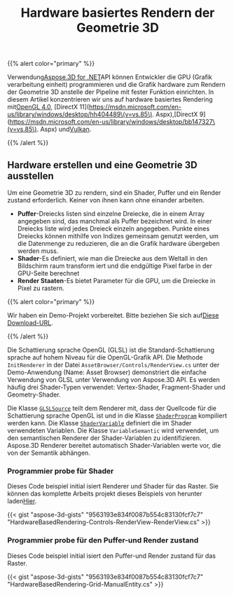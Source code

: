 ﻿---
title: Hardware basiertes Rendern der Geometrie 3D
type: docs
weight: 30
url: /de/net/hardware-based-rendering-of-3d-geometry/
description: Mithilfe der Aspose.3D for .NET APIkönnen Entwickler die GPU (Grafik verarbeitung einheit) programmieren und die Grafik hardware zum Rendern der Geometrie 3D anstelle der Pipeline mit fester Funktion einrichten.
---
{{% alert color="primary" %}}

Verwendung[Aspose.3D for .NET](https://products.aspose.com/3d/net/)API können Entwickler die GPU (Grafik verarbeitung einheit) programmieren und die Grafik hardware zum Rendern der Geometrie 3D anstelle der Pipeline mit fester Funktion einrichten. In diesem Artikel konzentrieren wir uns auf hardware basiertes Rendering mit[OpenGL 4.0](https://www.opengl.org/sdk/docs/man/html/glEnable.xhtml), [DirectX 11](https://msdn.microsoft.com/en-us/library/windows/desktop/hh404489\(v=vs.85\). Aspx),[DirectX 9](https://msdn.microsoft.com/en-us/library/windows/desktop/bb147327\(v=vs.85\). Aspx) und[Vulkan](https://www.khronos.org/registry/vulkan/specs/1.0/xhtml/vkspec.html#VkPipelineRasterizationStateCreateInfo).

{{% /alert %}}
## **Hardware erstellen und eine Geometrie 3D ausstellen**
Um eine Geometrie 3D zu rendern, sind ein Shader, Puffer und ein Render zustand erforderlich. Keiner von ihnen kann ohne einander arbeiten.

- **Puffer**-Dreiecks listen sind einzelne Dreiecke, die in einem Array angegeben sind, das manchmal als Puffer bezeichnet wird. In einer Dreiecks liste wird jedes Dreieck einzeln angegeben. Punkte eines Dreiecks können mithilfe von Indizes gemeinsam genutzt werden, um die Datenmenge zu reduzieren, die an die Grafik hardware übergeben werden muss.
- **Shader**-Es definiert, wie man die Dreiecke aus dem Weltall in den Bildschirm raum transform iert und die endgültige Pixel farbe in der GPU-Seite berechnet
- **Render Staaten**-Es bietet Parameter für die GPU, um die Dreiecke in Pixel zu rastern.

{{% alert color="primary" %}}

Wir haben ein Demo-Projekt vorbereitet. Bitte beziehen Sie sich auf[Diese Download-URL](https://github.com/aspose-3d/Aspose.3D-for-.NET/tree/master/HardwareBasedRendering).

{{% /alert %}}

Die Schattierung sprache OpenGL (GLSL) ist die Standard-Schattierung sprache auf hohem Niveau für die OpenGL-Grafik API. Die Methode `InitRenderer` in der Datei `AssetBrowser/Controls/RenderView.cs` unter der Demo-Anwendung (Name: Asset Browser) demonstriert die einfache Verwendung von GLSL unter Verwendung von Aspose.3D API. Es werden häufig drei Shader-Typen verwendet: Vertex-Shader, Fragment-Shader und Geometry-Shader.

Die Klasse [`GLSLSource`](https://reference.aspose.com/3d/net/aspose.threed.render/glslsource) teilt dem Renderer mit, dass der Quellcode für die Schattierung sprache OpenGL ist und in die Klasse [`ShaderProgram`](https://reference.aspose.com/3d/net/aspose.threed.render/shaderprogram) kompiliert werden kann. Die Klasse [`ShaderVariable`](https://reference.aspose.com/3d/net/aspose.threed.render/shadervariable) definiert die im Shader verwendeten Variablen. Die Klasse `VariableSemantic` wird verwendet, um den semantischen Renderer der Shader-Variablen zu identifizieren. Aspose.3D Renderer bereitet automatisch Shader-Variablen werte vor, die von der Semantik abhängen.
### **Programmier probe für Shader**
Dieses Code beispiel initial isiert Renderer und Shader für das Raster. Sie können das komplette Arbeits projekt dieses Beispiels von herunter laden[Hier](https://github.com/aspose-3d/Aspose.3D-for-.NET/tree/master/HardwareBasedRendering).

{{< gist "aspose-3d-gists" "9563193e834f0087b554c83130fcf7c7" "HardwareBasedRendering-Controls-RenderView-RenderView.cs" >}}
### **Programmier probe für den Puffer-und Render zustand**
Dieses Code beispiel initial isiert den Puffer-und Render zustand für das Raster.

{{< gist "aspose-3d-gists" "9563193e834f0087b554c83130fcf7c7" "HardwareBasedRendering-Grid-ManualEntity.cs" >}}
